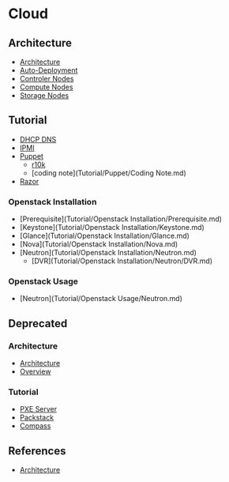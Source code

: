 # Cloud
## Architecture
* [Architecture](Architecture/Architecture.md)
* [Auto-Deployment](Architecture/Auto-Deployment.md)
* [Controler Nodes]()
* [Compute Nodes]()
* [Storage Nodes]()

## Tutorial
* [DHCP DNS](Tutorial/DNS-DHCP.md)
* [IPMI](Tutorial/IPMI.md)
* [Puppet](Tutorial/Puppet.md)
   * [r10k](Tutorial/Puppet/r10k.md)
   * [coding note](Tutorial/Puppet/Coding Note.md)
* [Razor](Tutorial/Razor.md)

### Openstack Installation
* [Prerequisite](Tutorial/Openstack Installation/Prerequisite.md)
* [Keystone](Tutorial/Openstack Installation/Keystone.md)
* [Glance](Tutorial/Openstack Installation/Glance.md)
* [Nova](Tutorial/Openstack Installation/Nova.md)
* [Neutron](Tutorial/Openstack Installation/Neutron.md)
  * [DVR](Tutorial/Openstack Installation/Neutron/DVR.md)

### Openstack Usage
* [Neutron](Tutorial/Openstack Usage/Neutron.md)

## Deprecated

### Architecture
* [Architecture](Deprecated/Architecture/Architecture-\(Deprecated\).md)
* [Overview](Deprecated/Architecture/Overview.md)

### Tutorial
* [PXE Server](Deprecated/Tutorial/PXE-Server.md)
* [Packstack](Deprecated/Tutorial/Packstack.md)
* [Compass](Deprecated/Tutorial/Compass.md)


## References
* [Architecture](Reference/Neutron-"Modern"-architecture-references.md)
